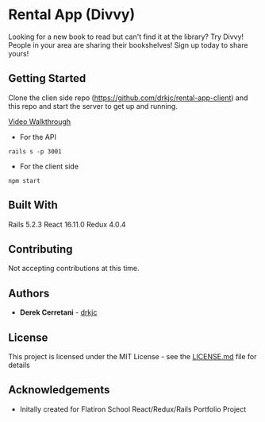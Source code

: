 # Rental App (Divvy)

Looking for a new book to read but can't find it at the library? Try Divvy! People in your area are sharing their bookshelves! Sign up today to share yours!

## Getting Started 

Clone the clien side repo (https://github.com/drkjc/rental-app-client) and this repo and start the server to get up and running.

[Video Walkthrough](https://www.youtube.com/watch?v=yngR9xrMqN4&feature=emb_title)

* For the API
```
rails s -p 3001
```

* For the client side 
```
npm start
```

## Built With

Rails 5.2.3
React 16.11.0
Redux 4.0.4

## Contributing 

Not accepting contributions at this time.

## Authors 

* **Derek Cerretani** - [drkjc](https://github.com/drkjc)

## License 

This project is licensed under the MIT License - see the [LICENSE.md](LICENSE.md) file for details

## Acknowledgements 
  
*  Initally created for Flatiron School React/Redux/Rails Portfolio Project 
